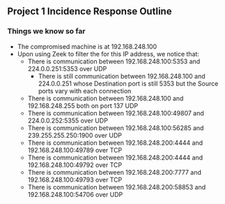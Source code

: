 ## Project 1 Incidence Response Outline
### Things we know so far
- The compromised machine is at 192.168.248.100
- Upon using Zeek to filter the for this IP address, we notice that:
    - There is communication between 192.168.248.100:5353 and 224.0.0.251:5353 over UDP
        - There is still communication between 192.168.248.100 and 224.0.0.251 whose Destination port is still 5353 but the Source ports vary with each connection[](image.png)
    - There is communication between 192.168.248.100 and 192.168.248.255 both on port 137 UDP
    - There is communication between 192.168.248.100:49807 and 224.0.0.252:5355 over UDP
    - There is communication between 192.168.248.100:56285 and 239.255.255.250:1900 over UDP
    - There is communication between 192.168.248.200:4444 and 192.168.248.100:49789 over TCP
    - There is communication between 192.168.248.200:4444 and 192.168.248.100:49792 over TCP
    - There is communication between 192.168.248.200:7777 and 192.168.248.100:49793 over TCP
    - There is communication between 192.168.248.200:58853 and 192.168.248.100:54706 over UDP